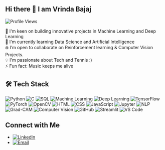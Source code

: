## Hi there 👋 I am Vrinda Bajaj

![Profile Views](https://komarev.com/ghpvc/?username=VrindaBajaj20&color=blue)

🚀 I'm keen on building innovative projects in Machine Learning and Deep Learning  
🌱 I'm currently learning Data Science and Artificial Intelligence   
❄️ I’m open to collaborate on Reinforcement learning & Computer Vision Projects.   
💡 I'm passionate about Tech and Tennis :)  
⚡ Fun fact: Music keeps me alive    

## 🛠 Tech Stack


![Python](https://img.shields.io/badge/-Python-3776AB?style=for-the-badge&logo=python&logoColor=white)
![C](https://img.shields.io/badge/-C-A8B9CC?style=for-the-badge&logo=c&logoColor=white)
![SQL](https://img.shields.io/badge/-SQL-4479A1?style=for-the-badge&logo=mysql&logoColor=white)
![Machine Learning](https://img.shields.io/badge/-Machine%20Learning-102230?style=for-the-badge&logo=tensorflow&logoColor=white)
![Deep Learning](https://img.shields.io/badge/-Deep%20Learning-FF6F00?style=for-the-badge&logo=pytorch&logoColor=white)
![TensorFlow](https://img.shields.io/badge/-TensorFlow-FF6F00?style=for-the-badge&logo=tensorflow&logoColor=white)
![PyTorch](https://img.shields.io/badge/-PyTorch-EE4C2C?style=for-the-badge&logo=pytorch&logoColor=white)
![OpenCV](https://img.shields.io/badge/-OpenCV-5C3EE8?style=for-the-badge&logo=opencv&logoColor=white)
![HTML](https://img.shields.io/badge/-HTML-E34F26?style=for-the-badge&logo=html5&logoColor=white)
![CSS](https://img.shields.io/badge/-CSS-1572B6?style=for-the-badge&logo=css3&logoColor=white)
![JavaScript](https://img.shields.io/badge/-JavaScript-323330?style=for-the-badge&logo=javascript&logoColor=F7DF1E)
![Jupyter](https://img.shields.io/badge/-Jupyter-0066B8?style=for-the-badge&logo=jupyter&logoColor=white)
![NLP](https://img.shields.io/badge/-NLP-292421?style=for-the-badge&logo=spacy&logoColor=white)
![Grad-CAM](https://img.shields.io/badge/-GradCAM-F69B0D?style=for-the-badge&logo=gradcam&logoColor=white)
![Computer Vision](https://img.shields.io/badge/-Computer%20Vision-5C3EE8?style=for-the-badge&logo=opencv&logoColor=white)
![GitHub](https://img.shields.io/badge/-GitHub-100000?style=for-the-badge&logo=github&logoColor=white)
![Streamlit](https://img.shields.io/badge/-Streamlit-FF4B1F?style=for-the-badge&logo=streamlit&logoColor=white)
![VS Code](https://img.shields.io/badge/-VS%20Code-007ACC?style=for-the-badge&logo=visualstudiocode&logoColor=white)



<!--## Hi there 👋 I am Vrinda Bajaj


**VrindaBajaj20/VrindaBajaj20** is a ✨ _special_ ✨ repository because its `README.md` (this file) appears on your GitHub profile.

Here are some ideas to get you started:

- 🔭 I’m currently working on developing projects with machine learning and deep learning  ...
- 🌱 I’m currently learning about the  ...
- 👯 I’m looking to collaborate on ...
- 🤔 I’m looking for help with ...
- 💬 Ask me about ...
- 📫 How to reach me: vrinda.bajaj20@gmail.com ...
- 😄 Pronouns: ...
- ⚡ Fun fact: ...
-->
<!--
-![Profile Views](https://komarev.com/ghpvc/?username=VrindaBajaj20&color=blue)  

-🚀 I'm keen on building innovative projects in Machine Learning and Deep Learning  
-🌱 I'm currently learning Data Science and Artificial Intelligence   
-💡 I'm passionate about Tech and Tennis :)   
-⚡ Fun fact: Music keeps me alive   

<!--
## 🛠 Tech Stack
 
### 👨‍💻 Programming Languages    
![Python](https://img.shields.io/badge/-Python-3776AB?style=for-the-badge&logo=python&logoColor=white)  
![C](https://img.shields.io/badge/-C-A8B9CC?style=for-the-badge&logo=c&logoColor=white)  
![SQL](https://img.shields.io/badge/-SQL-4479A1?style=for-the-badge&logo=mysql&logoColor=white)  

### 📊 Data Science & AI
![Machine Learning](https://img.shields.io/badge/-Machine%20Learning-102230?style=for-the-badge&logo=tensorflow&logoColor=white)
![Deep Learning](https://img.shields.io/badge/-Deep%20Learning-FF6F00?style=for-the-badge&logo=pytorch&logoColor=white)
![TensorFlow](https://img.shields.io/badge/-TensorFlow-FF6F00?style=for-the-badge&logo=tensorflow&logoColor=white)
![PyTorch](https://img.shields.io/badge/-PyTorch-EE4C2C?style=for-the-badge&logo=pytorch&logoColor=white)
![OpenCV](https://img.shields.io/badge/-OpenCV-5C3EE8?style=for-the-badge&logo=opencv&logoColor=white)

### 🛠 Tools & Platforms
![Streamlit](https://img.shields.io/badge/-Streamlit-FF4B4B?style=for-the-badge&logo=streamlit&logoColor=white)
![Jupyter Notebook](https://img.shields.io/badge/-Jupyter-F37626?style=for-the-badge&logo=jupyter&logoColor=white)
![Google Colab](https://img.shields.io/badge/-Google%20Colab-F9AB00?style=for-the-badge&logo=googlecolab&logoColor=white)
-->
<!--
## 🛠 Tech Stack

<img src="https://cdn.jsdelivr.net/gh/devicons/devicon/icons/python/python-original.svg" width="50" height="50"/><img src="https://cdn.jsdelivr.net/gh/devicons/devicon/icons/c/c-original.svg" width="50" height="50"/><img src="https://cdn.jsdelivr.net/gh/devicons/devicon/icons/mysql/mysql-original.svg" width="50" height="50"/><img src="https://cdn.jsdelivr.net/gh/devicons/devicon/icons/tensorflow/tensorflow-original.svg" width="50" height="50"/>
<img src="https://cdn.jsdelivr.net/gh/devicons/devicon/icons/html5/html5-original.svg" width="50" height="50"/>
<img src="https://cdn.jsdelivr.net/gh/devicons/devicon/icons/css3/css3-original.svg" width="50" height="50"/>
<img src="https://cdn.jsdelivr.net/gh/devicons/devicon/icons/javascript/javascript-original.svg" width="50" height="50"/>
<img src="https://cdn.jsdelivr.net/gh/devicons/devicon/icons/jupyter/jupyter-original.svg" width="50" height="50"/><img src="https://upload.wikimedia.org/wikipedia/commons/d/d0/Google_Colaboratory_SVG_Logo.svg" width="50" height="50"/><img src="https://streamlit.io/images/brand/streamlit-logo-primary-colormark-darktext.png" width="120" height="40"/>

<!--
![GitHub Stats](https://github-readme-stats.vercel.app/api?username=VrindaBajaj20&show_icons=true&theme=dark)  ![Top Languages](https://github-readme-stats.vercel.app/api/top-langs/?username=VrindaBajaj20&layout=compact&theme=dark)

-->

## Connect with Me

- [![LinkedIn](https://img.shields.io/badge/LinkedIn-blue?logo=linkedin&logoColor=white)]([https://www.linkedin.com/in/your-profile](https://www.linkedin.com/in/vrinda-bajaj-71385b259/))
- [![Email](https://img.shields.io/badge/Email-red?logo=gmail&logoColor=white)](mailto:vrinda.bajaj20@gmail.com)








